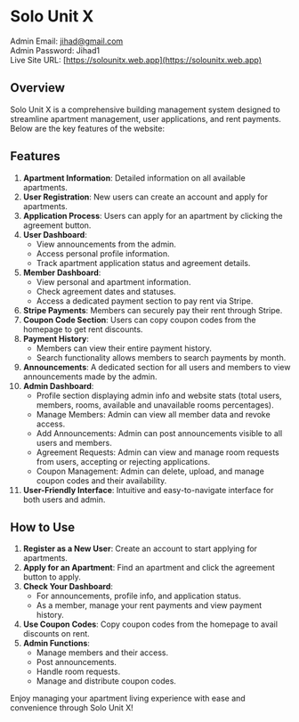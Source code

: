 # Solo Unit X

Admin Email: jihad@gmail.com  
Admin Password: Jihad1  
Live Site URL: [https://solounitx.web.app](https://solounitx.web.app)

## Overview

Solo Unit X is a comprehensive building management system designed to streamline apartment management, user applications, and rent payments. Below are the key features of the website:

## Features

1. **Apartment Information**: Detailed information on all available apartments.
2. **User Registration**: New users can create an account and apply for apartments.
3. **Application Process**: Users can apply for an apartment by clicking the agreement button.
4. **User Dashboard**:
   - View announcements from the admin.
   - Access personal profile information.
   - Track apartment application status and agreement details.
5. **Member Dashboard**:
   - View personal and apartment information.
   - Check agreement dates and statuses.
   - Access a dedicated payment section to pay rent via Stripe.
6. **Stripe Payments**: Members can securely pay their rent through Stripe.
7. **Coupon Code Section**: Users can copy coupon codes from the homepage to get rent discounts.
8. **Payment History**:
   - Members can view their entire payment history.
   - Search functionality allows members to search payments by month.
9. **Announcements**: A dedicated section for all users and members to view announcements made by the admin.
10. **Admin Dashboard**:
    - Profile section displaying admin info and website stats (total users, members, rooms, available and unavailable rooms percentages).
    - Manage Members: Admin can view all member data and revoke access.
    - Add Announcements: Admin can post announcements visible to all users and members.
    - Agreement Requests: Admin can view and manage room requests from users, accepting or rejecting applications.
    - Coupon Management: Admin can delete, upload, and manage coupon codes and their availability.
11. **User-Friendly Interface**: Intuitive and easy-to-navigate interface for both users and admin.

## How to Use

1. **Register as a New User**: Create an account to start applying for apartments.
2. **Apply for an Apartment**: Find an apartment and click the agreement button to apply.
3. **Check Your Dashboard**:
   - For announcements, profile info, and application status.
   - As a member, manage your rent payments and view payment history.
4. **Use Coupon Codes**: Copy coupon codes from the homepage to avail discounts on rent.
5. **Admin Functions**:
   - Manage members and their access.
   - Post announcements.
   - Handle room requests.
   - Manage and distribute coupon codes.

Enjoy managing your apartment living experience with ease and convenience through Solo Unit X!
